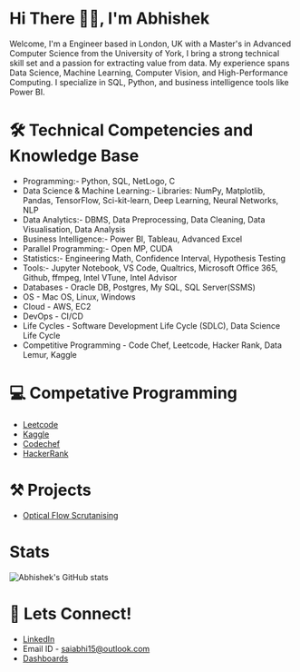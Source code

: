 <h1 align="left">Hi There 👋🏻, I'm Abhishek</h1>

Welcome, I'm a Engineer based in London, UK with a Master's in Advanced Computer Science from the University of York, I bring a strong technical skill set and a passion for extracting value from data. My experience spans Data Science, Machine Learning, Computer Vision, and High-Performance Computing. I specialize in SQL, Python, and business intelligence tools like Power BI.

<h1 align="left">🛠️ Technical Competencies and Knowledge Base</h1>

- Programming:- Python, SQL, NetLogo, C 
- Data Science & Machine Learning:- Libraries: NumPy, Matplotlib, Pandas, TensorFlow, Sci-kit-learn, Deep Learning, Neural Networks, NLP
- Data Analytics:- DBMS, Data Preprocessing, Data Cleaning, Data Visualisation, Data Analysis 
- Business Intelligence:- Power BI, Tableau, Advanced Excel
- Parallel Programming:- Open MP, CUDA
- Statistics:- Engineering  Math, Confidence Interval, Hypothesis Testing
- Tools:- Jupyter Notebook, VS Code, Qualtrics, Microsoft Office 365, Github, ffmpeg, Intel VTune, Intel Advisor
- Databases - Oracle DB, Postgres, My SQL, SQL Server(SSMS)
- OS - Mac OS, Linux, Windows
- Cloud - AWS, EC2
- DevOps - CI/CD
- Life Cycles - Software Development Life Cycle (SDLC), Data Science Life Cycle
- Competitive Programming - Code Chef, Leetcode, Hacker Rank, Data Lemur, Kaggle

<h1 align="left">💻 Competative Programming</h1>

- <a href="https://leetcode.com/u/Abhishek_Harikumar_Narayanan/">Leetcode</a>
- <a href="https://www.kaggle.com/abhishekhn">Kaggle</a>
- <a href="https://www.codechef.com/users/saiabhihari">Codechef</a>
- <a href="https://www.hackerrank.com/profile/AbhishekHari15">HackerRank</a>

<h1 align="left">⚒️ Projects</h1>

- <a href="https://github.com/AbhishekHarikumar/Scrutinising-Motion">Optical Flow Scrutanising</a>

<h1 align="left">Stats</h1>

![Abhishek's GitHub stats](https://github-readme-stats.vercel.app/api?username=AbhishekHarikumar&theme=graywhite)

<h1 align="left">🤝 Lets Connect!</h1>

- <a href="https://www.linkedin.com/in/saiabhi15/">LinkedIn</a>
- <a>Email ID - saiabhi15@outlook.com</a>
- <a href= "https://drive.google.com/file/d/1Y-LLxjdUBocwYVoaP4s0FMIpWWDKEiIx/view?usp=sharing">Dashboards</a>




